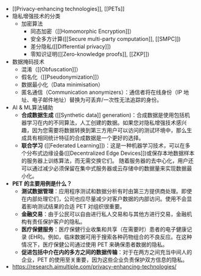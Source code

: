 - [[Privacy-enhancing technologies]], [[PETs]]
- 隐私增强技术的分类
	- 加密算法
		- 同态加密（[[Homomorphic Encryption]]）
		- 安全多方计算([[Secure multi-party computation]], [[SMPC]])
		- 差分隐私([[Differential privacy]])
		- 零知识证明([[Zero-knowledge proofs]], [[ZKP]])
- 数据掩码技术
	- 混淆（[[Obfuscation]]）
	- 假名化（[[Pseudonymization]]）
	- 数据最小化（Data minimisation）
	- 匿名通信（Communication anonymizers）：通信者将在线身份（IP 地址、电子邮件地址）替换为可丢弃/一次性无法追踪的身份。
- AI & ML算法辅助
	- **合成数据生成** ([[Synthetic data]] generation)：合成数据是使用包括机器学习在内的不同算法，人工创建的数据。如果您对隐私增强技术感兴趣，因为您需要将数据转换到第三方用户可以访问的测试环境中，那么生成具有相同统计特征的合成数据是一个更好的选择。
	- **联合学习** ([[Federated Learning]])：这是一种机器学习技术，可以在多个分布式边缘设备([[Decentralized Edge Devices]])或保存本地数据样本的服务器上训练算法，而无需交换它们。 随着服务器的去中心化，用户还可以通过减少必须保留在集中式服务器或云存储中的数据量来实现数据最小化。
- **PET 的主要用例是什么？**
	- **测试数据管理**：应用程序测试和数据分析有时由第三方提供商处理。即使在内部处理它们，公司也应尽量减少对客户数据的内部访问。使用不会显着影响测试结果的合适 PET 对组织很重要。
	- **金融交易**：由于公民可以自由进行私人交易和与其他方进行交易，金融机构有责任保护客户的隐私。
	- **医疗保健服务**：医疗保健行业收集和共享（在需要时）患者的电子健康记录 (EHR)。例如，临床数据可用于搜索各种药物组合的不良反应。在这种情况下，医疗保健公司通过使用 PET 来确保患者数据的隐私。
	- **促进包括中介在内的多方之间的数据传输**：对于在两方之间充当中间人的企业，PET 的使用至关重要，因为这些企业负责保护双方信息的隐私。
- https://research.aimultiple.com/privacy-enhancing-technologies/